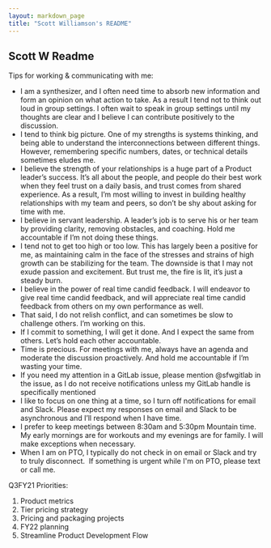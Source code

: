 ```yaml
---
layout: markdown_page
title: "Scott Williamson's README"
---
```


## Scott W Readme

Tips for working & communicating with me:

* I am a synthesizer, and I often need time to absorb new information and form an opinion on what action to take. As a result I tend not to think out loud in group settings. I often wait to speak in group settings until my thoughts are clear and I believe I can contribute positively to the discussion.
* I tend to think big picture. One of my strengths is systems thinking, and being able to understand the interconnections between different things. However, remembering specific numbers, dates, or technical details sometimes eludes me.
* I believe the strength of your relationships is a huge part of a Product leader’s success. It’s all about the people, and people do their best work when they feel trust on a daily basis, and trust comes from shared experience. As a result, I’m most willing to invest in building healthy relationships with my team and peers, so don’t be shy about asking for time with me.
* I believe in servant leadership. A leader’s job is to serve his or her team by providing clarity, removing obstacles, and coaching. Hold me accountable if I’m not doing these things.
* I tend not to get too high or too low. This has largely been a positive for me, as maintaining calm in the face of the stresses and strains of high growth can be stabilizing for the team. The downside is that I may not exude passion and excitement. But trust me, the fire is lit, it’s just a steady burn.
* I believe in the power of real time candid feedback. I will endeavor to give real time candid feedback, and will appreciate real time candid feedback from others on my own performance as well.
* That said, I do not relish conflict, and can sometimes be slow to challenge others. I’m working on this.
* If I commit to something, I will get it done. And I expect the same from others. Let’s hold each other accountable.
* Time is precious. For meetings with me, always have an agenda and moderate the discussion proactively. And hold me accountable if I’m wasting your time.
* If you need my attention in a GitLab issue, please mention @sfwgitlab in the issue, as I do not receive notifications unless my GitLab handle is specifically mentioned
* I like to focus on one thing at a time, so I turn off notifications for email and Slack. Please expect my responses on email and Slack to be asynchronous and I’ll respond when I have time.
* I prefer to keep meetings between 8:30am and 5:30pm Mountain time. My early mornings are for workouts and my evenings are for family. I will make exceptions when necessary.
* When I am on PTO, I typically do not check in on email or Slack and try to truly disconnect.  If something is urgent while I'm on PTO, please text or call me.

Q3FY21 Priorities:

1. Product metrics
2. Tier pricing strategy
3. Pricing and packaging projects
4. FY22 planning 
5. Streamline Product Development Flow